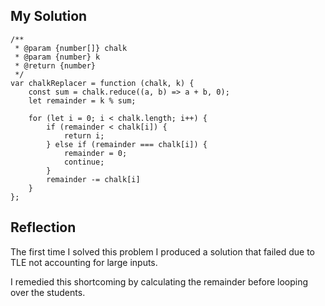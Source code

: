 ## My Solution

```
/**
 * @param {number[]} chalk
 * @param {number} k
 * @return {number}
 */
var chalkReplacer = function (chalk, k) {
    const sum = chalk.reduce((a, b) => a + b, 0);
    let remainder = k % sum;

    for (let i = 0; i < chalk.length; i++) {
        if (remainder < chalk[i]) {
            return i;
        } else if (remainder === chalk[i]) {
            remainder = 0;
            continue;
        }
        remainder -= chalk[i]
    }
};
```

## Reflection

The first time I solved this problem I produced a solution that failed due to TLE not accounting for large inputs.

I remedied this shortcoming by calculating the remainder before looping over the students.
